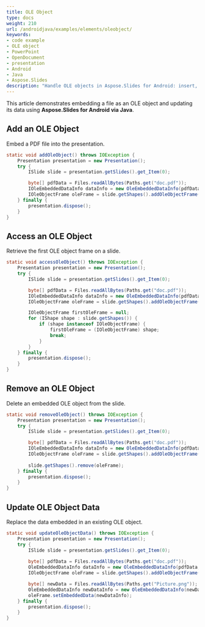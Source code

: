 ```yaml
---
title: OLE Object
type: docs
weight: 210
url: /androidjava/examples/elements/oleobject/
keywords:
- code example
- OLE object
- PowerPoint
- OpenDocument
- presentation
- Android
- Java
- Aspose.Slides
description: "Handle OLE objects in Aspose.Slides for Android: insert, link, update, and extract embedded content with Java in PPT, PPTX, and ODP presentations."
---
```


This article demonstrates embedding a file as an OLE object and updating its data using **Aspose.Slides for Android via Java**.

## **Add an OLE Object**

Embed a PDF file into the presentation.

```java
static void addOleObject() throws IOException {
    Presentation presentation = new Presentation();
    try {
        ISlide slide = presentation.getSlides().get_Item(0);

        byte[] pdfData = Files.readAllBytes(Paths.get("doc.pdf"));
        IOleEmbeddedDataInfo dataInfo = new OleEmbeddedDataInfo(pdfData, "pdf");
        IOleObjectFrame oleFrame = slide.getShapes().addOleObjectFrame(20, 20, 50, 50, dataInfo);
    } finally {
        presentation.dispose();
    }
}
```

## **Access an OLE Object**

Retrieve the first OLE object frame on a slide.

```java
static void accessOleObject() throws IOException {
    Presentation presentation = new Presentation();
    try {
        ISlide slide = presentation.getSlides().get_Item(0);

        byte[] pdfData = Files.readAllBytes(Paths.get("doc.pdf"));
        IOleEmbeddedDataInfo dataInfo = new OleEmbeddedDataInfo(pdfData, "pdf");
        IOleObjectFrame oleFrame = slide.getShapes().addOleObjectFrame(20, 20, 50, 50, dataInfo);

        IOleObjectFrame firstOleFrame = null;
        for (IShape shape : slide.getShapes()) {
            if (shape instanceof IOleObjectFrame) {
                firstOleFrame = (IOleObjectFrame) shape;
                break;
            }
        }
    } finally {
        presentation.dispose();
    }
}
```

## **Remove an OLE Object**

Delete an embedded OLE object from the slide.

```java
static void removeOleObject() throws IOException {
    Presentation presentation = new Presentation();
    try {
        ISlide slide = presentation.getSlides().get_Item(0);

        byte[] pdfData = Files.readAllBytes(Paths.get("doc.pdf"));
        IOleEmbeddedDataInfo dataInfo = new OleEmbeddedDataInfo(pdfData, "pdf");
        IOleObjectFrame oleFrame = slide.getShapes().addOleObjectFrame(20, 20, 50, 50, dataInfo);
        
        slide.getShapes().remove(oleFrame);
    } finally {
        presentation.dispose();
    }
}
```

## **Update OLE Object Data**

Replace the data embedded in an existing OLE object.

```java
static void updateOleObjectData() throws IOException {
    Presentation presentation = new Presentation();
    try {
        ISlide slide = presentation.getSlides().get_Item(0);
        
        byte[] pdfData = Files.readAllBytes(Paths.get("doc.pdf"));
        OleEmbeddedDataInfo dataInfo = new OleEmbeddedDataInfo(pdfData, "pdf");
        IOleObjectFrame oleFrame = slide.getShapes().addOleObjectFrame(20, 20, 50, 50, dataInfo);

        byte[] newData = Files.readAllBytes(Paths.get("Picture.png"));
        OleEmbeddedDataInfo newDataInfo = new OleEmbeddedDataInfo(newData, "png");
        oleFrame.setEmbeddedData(newDataInfo);
    } finally {
        presentation.dispose();
    }
}
```
